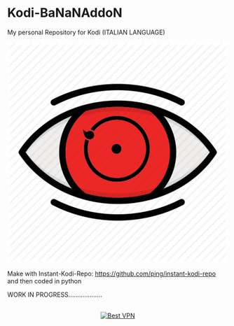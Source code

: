 # Kodi-BaNaNAddoN
My personal Repository for Kodi (ITALIAN LANGUAGE)

![Alt text](https://raw.githubusercontent.com/JonnyBanana/Kodi-BaNaNAddoN/master/.github/templates/icon.png)


 Make with Instant-Kodi-Repo: https://github.com/ping/instant-kodi-repo  and then coded in python
 
 
WORK IN PROGRESS...................



</BR>

<!-- Banner -->
<div align="center">
<a href="https://www.purevpn.com/order-now.php?aff=44922&amp;a_bid=bbd0f893" target="_blank" ><img src="https://affiliates.purevpn.com/accounts/default1/6hb82wqa2l/bbd0f893.jpg" alt="Best VPN" title="Best VPN" width="728" height="90" /></a>
</BR></BR>
</div>


